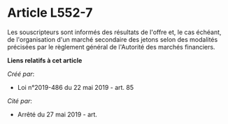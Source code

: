 # Article L552-7

Les souscripteurs sont informés des résultats de l'offre et, le cas échéant, de l'organisation d'un marché secondaire des
jetons selon des modalités précisées par le règlement général de l'Autorité des marchés financiers.

**Liens relatifs à cet article**

_Créé par_:

  - Loi n°2019-486 du 22 mai 2019 - art. 85

_Cité par_:

  - Arrêté du 27 mai 2019 - art.
